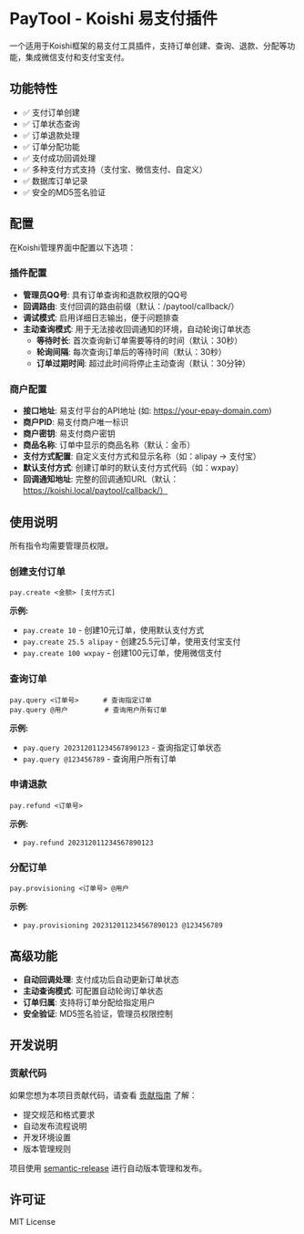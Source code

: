 # PayTool - Koishi 易支付插件

一个适用于Koishi框架的易支付工具插件，支持订单创建、查询、退款、分配等功能，集成微信支付和支付宝支付。

## 功能特性

- ✅ 支付订单创建
- ✅ 订单状态查询
- ✅ 订单退款处理
- ✅ 订单分配功能
- ✅ 支付成功回调处理
- ✅ 多种支付方式支持（支付宝、微信支付、自定义）
- ✅ 数据库订单记录
- ✅ 安全的MD5签名验证

## 配置

在Koishi管理界面中配置以下选项：

### 插件配置
- **管理员QQ号**: 具有订单查询和退款权限的QQ号
- **回调路由**: 支付回调的路由前缀（默认：/paytool/callback/）
- **调试模式**: 启用详细日志输出，便于问题排查
- **主动查询模式**: 用于无法接收回调通知的环境，自动轮询订单状态
  - **等待时长**: 首次查询新订单需要等待的时间（默认：30秒）
  - **轮询间隔**: 每次查询订单后的等待时间（默认：30秒）
  - **订单过期时间**: 超过此时间将停止主动查询（默认：30分钟）

### 商户配置
- **接口地址**: 易支付平台的API地址 (如: https://your-epay-domain.com)
- **商户PID**: 易支付商户唯一标识
- **商户密钥**: 易支付商户密钥
- **商品名称**: 订单中显示的商品名称（默认：金币）
- **支付方式配置**: 自定义支付方式和显示名称（如：alipay -> 支付宝）
- **默认支付方式**: 创建订单时的默认支付方式代码（如：wxpay）
- **回调通知地址**: 完整的回调通知URL（默认：https://koishi.local/paytool/callback/）

## 使用说明

所有指令均需要管理员权限。

### 创建支付订单
```
pay.create <金额> [支付方式]
```

**示例:**
- `pay.create 10` - 创建10元订单，使用默认支付方式
- `pay.create 25.5 alipay` - 创建25.5元订单，使用支付宝支付
- `pay.create 100 wxpay` - 创建100元订单，使用微信支付

### 查询订单
```
pay.query <订单号>      # 查询指定订单
pay.query @用户         # 查询用户所有订单  
```

**示例:**
- `pay.query 202312011234567890123` - 查询指定订单状态
- `pay.query @123456789` - 查询用户所有订单

### 申请退款
```
pay.refund <订单号>
```

**示例:**
- `pay.refund 202312011234567890123`

### 分配订单
```
pay.provisioning <订单号> @用户
```

**示例:**
- `pay.provisioning 202312011234567890123 @123456789`

## 高级功能

- **自动回调处理**: 支付成功后自动更新订单状态
- **主动查询模式**: 可配置自动轮询订单状态
- **订单归属**: 支持将订单分配给指定用户
- **安全验证**: MD5签名验证，管理员权限控制

## 开发说明

### 贡献代码

如果您想为本项目贡献代码，请查看 [贡献指南](CONTRIBUTING.md) 了解：

- 提交规范和格式要求
- 自动发布流程说明
- 开发环境设置
- 版本管理规则

项目使用 [semantic-release](https://github.com/semantic-release/semantic-release) 进行自动版本管理和发布。

## 许可证

MIT License
